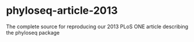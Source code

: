 phyloseq-article-2013
=====================

The complete source for reproducing our 2013 PLoS ONE article describing the phyloseq package
